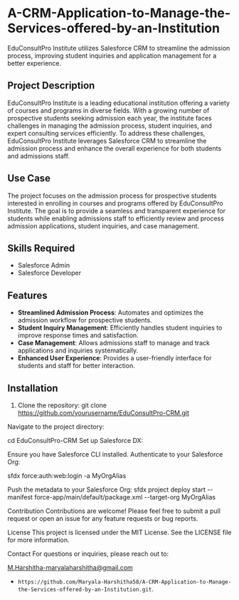 # A-CRM-Application-to-Manage-the-Services-offered-by-an-Institution
EduConsultPro Institute utilizes Salesforce CRM to streamline the admission process, improving student inquiries and application management for a better experience.

## Project Description

EduConsultPro Institute is a leading educational institution offering a variety of courses and programs in diverse fields. With a growing number of prospective students seeking admission each year, the institute faces challenges in managing the admission process, student inquiries, and expert consulting services efficiently. To address these challenges, EduConsultPro Institute leverages Salesforce CRM to streamline the admission process and enhance the overall experience for both students and admissions staff.

## Use Case

The project focuses on the admission process for prospective students interested in enrolling in courses and programs offered by EduConsultPro Institute. The goal is to provide a seamless and transparent experience for students while enabling admissions staff to efficiently review and process admission applications, student inquiries, and case management.

## Skills Required

- Salesforce Admin
- Salesforce Developer

## Features

- **Streamlined Admission Process**: Automates and optimizes the admission workflow for prospective students.
- **Student Inquiry Management**: Efficiently handles student inquiries to improve response times and satisfaction.
- **Case Management**: Allows admissions staff to manage and track applications and inquiries systematically.
- **Enhanced User Experience**: Provides a user-friendly interface for students and staff for better interaction.

## Installation

1. Clone the repository:
   git clone https://github.com/yourusername/EduConsultPro-CRM.git
   
Navigate to the project directory:

cd EduConsultPro-CRM
Set up Salesforce DX:

Ensure you have Salesforce CLI installed.
Authenticate to your Salesforce Org:

sfdx force:auth:web:login -a MyOrgAlias

Push the metadata to your Salesforce Org:
sfdx project deploy start --manifest force-app/main/default/package.xml --target-org MyOrgAlias

Contribution
Contributions are welcome! Please feel free to submit a pull request or open an issue for any feature requests or bug reports.

License
This project is licensed under the MIT License. See the LICENSE file for more information.

Contact
For questions or inquiries, please reach out to:

M.Harshitha-maryalaharshitha@gmail.com
- `https://github.com/Maryala-Harshitha58/A-CRM-Application-to-Manage-the-Services-offered-by-an-Institution.git`.









